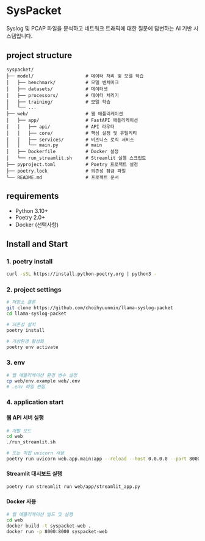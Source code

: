 # SysPacket

Syslog 및 PCAP 파일을 분석하고 네트워크 트래픽에 대한 질문에 답변하는 AI 기반 시스템입니다.

## project structure

```
syspacket/
├── model/                   # 데이터 처리 및 모델 학습
│   ├── benchmark/           # 모델 벤치마크
│   ├── datasets/            # 데이터셋
│   ├── processors/          # 데이터 처리기
│   ├── training/            # 모델 학습
│   └── ...
├── web/                     # 웹 애플리케이션
│   ├── app/                 # FastAPI 애플리케이션
│   │   ├── api/             # API 라우터
│   │   ├── core/            # 핵심 설정 및 유틸리티
│   │   ├── services/        # 비즈니스 로직 서비스
│   │   └── main.py          # main
│   ├── Dockerfile           # Docker 설정
│   └── run_streamlit.sh     # Streamlit 실행 스크립트
├── pyproject.toml           # Poetry 프로젝트 설정
├── poetry.lock              # 의존성 잠금 파일
└── README.md                # 프로젝트 문서
```

## requirements

- Python 3.10+
- Poetry 2.0+
- Docker (선택사항)

## Install and Start

### 1. poetry install

```bash
curl -sSL https://install.python-poetry.org | python3 -
```

### 2. project settings

```bash
# 저장소 클론
git clone https://github.com/choihyuunmin/llama-syslog-packet
cd llama-syslog-packet

# 의존성 설치
poetry install

# 가상환경 활성화
poetry env activate
```

### 3. env

```bash
# 웹 애플리케이션 환경 변수 설정
cp web/env.example web/.env
# .env 파일 편집
```

### 4. application start

#### 웹 API 서버 실행
```bash
# 개발 모드
cd web
./run_streamlit.sh

# 또는 직접 uvicorn 사용
poetry run uvicorn web.app.main:app --reload --host 0.0.0.0 --port 8000
```

#### Streamlit 대시보드 실행
```bash
poetry run streamlit run web/app/streamlit_app.py
```

#### Docker 사용
```bash
# 웹 애플리케이션 빌드 및 실행
cd web
docker build -t syspacket-web .
docker run -p 8000:8000 syspacket-web
```
